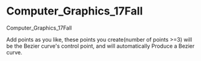 # Computer_Graphics_17Fall
Computer_Graphics_17Fall

Add points as you like, these points you create(number of points >=3) will be the Bezier curve's control point, and will automatically
Produce a Bezier curve.
